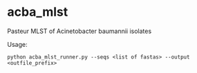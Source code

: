 # acba_mlst
Pasteur MLST of Acinetobacter baumannii isolates

Usage: 

	python acba_mlst_runner.py --seqs <list of fastas> --output <outfile_prefix>


